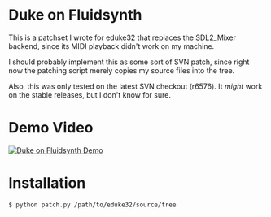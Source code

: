 # Duke on Fluidsynth

This is a patchset I wrote for eduke32 that replaces the SDL2_Mixer backend,
since its MIDI playback didn't work on my machine.

I should probably implement this as some sort of SVN patch, since right now the
patching script merely copies my source files into the tree.

Also, this was only tested on the latest SVN checkout (r6576). It _might_ work
on the stable releases, but I don't know for sure.

# Demo Video

[![Duke on Fluidsynth Demo](http://img.youtube.com/vi/mxkctwRZlHo/0.jpg)](http://www.youtube.com/watch?v=mxkctwRZlHo "Duke on Fluidsynth Demo")

# Installation

```
$ python patch.py /path/to/eduke32/source/tree
```
